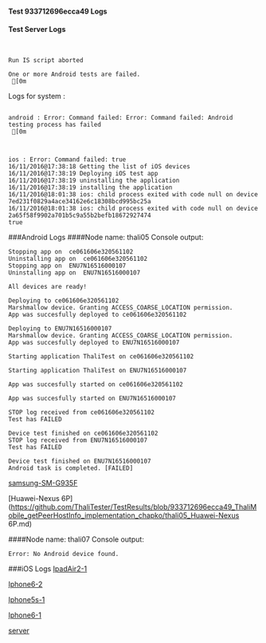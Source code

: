 #### Test 933712696ecca49 Logs

#### Test Server Logs
```

 
Run IS script aborted
 
One or more Android tests are failed.
 [0m

```


Logs for system : 
```

android : Error: Command failed: Error: Command failed: Android testing process has failed
 [0m



ios : Error: Command failed: true
16/11/2016@17:38:18 Getting the list of iOS devices 
16/11/2016@17:38:19 Deploying iOS test app 
16/11/2016@17:38:19 uninstalling the application 
16/11/2016@17:38:19 installing the application 
16/11/2016@18:01:38 ios: child process exited with code null on device 7ed231f0829a4ace34162e6c18308bcd995bc25a 
16/11/2016@18:01:38 ios: child process exited with code null on device 2a65f58f9902a701b5c9a55b2befb18672927474 
true

```
###Android Logs
####Node name: thali05
Console output:
```
Stopping app on  ce061606e320561102
Uninstalling app on  ce061606e320561102
Stopping app on  ENU7N16516000107
Uninstalling app on  ENU7N16516000107

All devices are ready!

Deploying to ce061606e320561102
Marshmallow device. Granting ACCESS_COARSE_LOCATION permission.
App was succesfully deployed to ce061606e320561102

Deploying to ENU7N16516000107
Marshmallow device. Granting ACCESS_COARSE_LOCATION permission.
App was succesfully deployed to ENU7N16516000107

Starting application ThaliTest on ce061606e320561102

Starting application ThaliTest on ENU7N16516000107

App was succesfully started on ce061606e320561102

App was succesfully started on ENU7N16516000107

STOP log received from ce061606e320561102
Test has FAILED

Device test finished on ce061606e320561102 
STOP log received from ENU7N16516000107
Test has FAILED

Device test finished on ENU7N16516000107 
Android task is completed. [FAILED]
```
[samsung-SM-G935F](https://github.com/ThaliTester/TestResults/blob/933712696ecca49_ThaliMobile_getPeerHostInfo_implementation_chapko/thali05_samsung-SM-G935F.md)

[Huawei-Nexus 6P](https://github.com/ThaliTester/TestResults/blob/933712696ecca49_ThaliMobile_getPeerHostInfo_implementation_chapko/thali05_Huawei-Nexus 6P.md)

####Node name: thali07
Console output:
```
Error: No Android device found. 
```

###iOS Logs
[IpadAir2-1](https://github.com/ThaliTester/TestResults/blob/933712696ecca49_ThaliMobile_getPeerHostInfo_implementation_chapko/iOS_IpadAir2-1.md)

[Iphone6-2](https://github.com/ThaliTester/TestResults/blob/933712696ecca49_ThaliMobile_getPeerHostInfo_implementation_chapko/iOS_Iphone6-2.md)

[Iphone5s-1](https://github.com/ThaliTester/TestResults/blob/933712696ecca49_ThaliMobile_getPeerHostInfo_implementation_chapko/iOS_Iphone5s-1.md)

[Iphone6-1](https://github.com/ThaliTester/TestResults/blob/933712696ecca49_ThaliMobile_getPeerHostInfo_implementation_chapko/iOS_Iphone6-1.md)

[server](https://github.com/ThaliTester/TestResults/blob/933712696ecca49_ThaliMobile_getPeerHostInfo_implementation_chapko/iOS_server.md)




